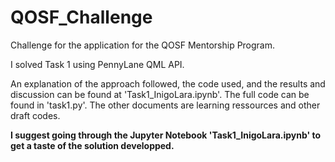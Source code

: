 # QOSF_Challenge
Challenge for the application for the QOSF Mentorship Program.

I solved Task 1 using PennyLane QML API.

An explanation of the approach followed, the code used, and the results and discussion can be found at 'Task1_InigoLara.ipynb'. The full code can be found in 'task1.py'. The other documents are learning ressources and other draft codes.

**I suggest going through the Jupyter Notebook 'Task1_InigoLara.ipynb' to get a taste of the solution developped.**
